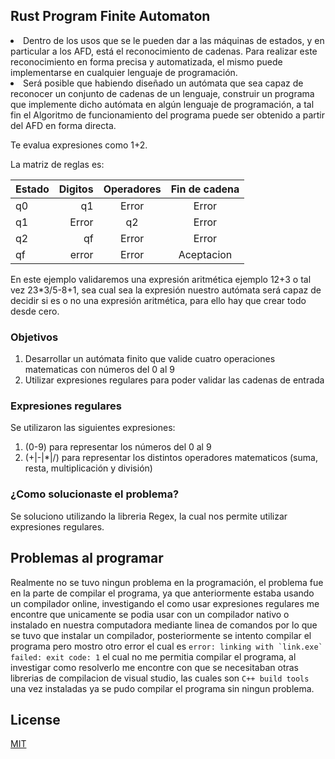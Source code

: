 ## Rust Program Finite Automaton

  <li>Dentro de los usos que se le pueden dar a las máquinas de estados, y en particular a los AFD, está el reconocimiento de cadenas. Para realizar este reconocimiento en forma precisa y automatizada, el mismo puede implementarse en cualquier lenguaje de programación.
 </li>
  <li>Será posible que habiendo diseñado un autómata que sea capaz de reconocer un conjunto de cadenas de un lenguaje, construir un programa que implemente dicho autómata en algún lenguaje de programación, a tal fin el Algoritmo de funcionamiento del programa puede ser obtenido a partir del AFD en forma directa. 
  </li>
  
<p> </p>
Te evalua expresiones como 1+2.
<p> </p>
La matriz de reglas es:
<p> </p>


| Estado | Digitos | Operadores | Fin de cadena |
| --- | ---: | :---: |  :---: |
| q0 | q1 | Error |  Error |
| q1 | Error | q2 | Error |
| q2 | qf | Error | Error |
| qf | error | Error | Aceptacion |

</ol>
En este ejemplo validaremos una expresión aritmética ejemplo 12+3 o tal vez 23*3/5-8+1, sea cual sea la expresión nuestro autómata será capaz de decidir si es o no una expresión aritmética, para ello hay que crear todo desde cero.

### Objetivos
 1. Desarrollar un autómata finito que valide cuatro operaciones matematicas con números del 0 al 9
 2. Utilizar expresiones regulares para poder validar las cadenas de entrada

### Expresiones regulares
Se utilizaron las siguientes expresiones:
1. (0-9) para representar los números del 0 al 9
2. (+|-|*|/) para representar los distintos operadores matematicos (suma, resta, multiplicación y división)

### ¿Como solucionaste el problema?
Se soluciono utilizando la libreria Regex, la cual nos permite utilizar expresiones regulares.

## Problemas al programar

Realmente no se tuvo ningun problema en la programación, el problema fue en la parte de compilar el programa, ya que anteriormente estaba usando un compilador online, 
investigando el como usar expresiones regulares me encontre que unicamente se podia usar con un compilador nativo o instalado en nuestra computadora mediante linea de comandos
por lo que se tuvo que instalar un compilador, posteriormente se intento compilar el programa pero mostro otro error el cual es ```error: linking with `link.exe` failed: exit code: 1```
el cual no me permitia compilar el programa, al investigar como resolverlo me encontre con que se necesitaban otras librerias de compilacion de visual studio, las cuales son
```C++ build tools``` una vez instaladas ya se pudo compilar el programa sin ningun problema.

## License
[MIT](https://choosealicense.com/licenses/mit/)